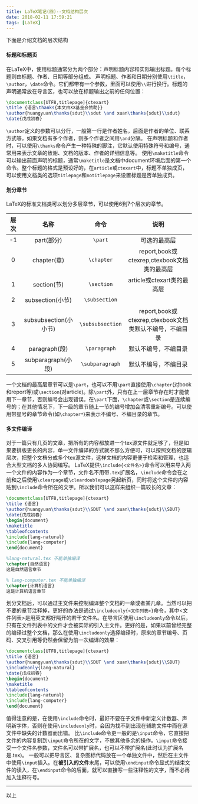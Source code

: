 ```yaml
---
title: LaTeX笔记(四)--文档结构层次
date: 2018-02-11 17:59:21
tags: [LaTeX]
---
```

下面是介绍文档的层次结构
<!-- more -->
#### 标题和标题页
在LaTeX中，使用标题通常分为两个部分：声明标题内容和实际输出标题。每个标题则由标题、作者、日期等部分组成。
声明标题、作者和日期分别使用`\title`，`\author`，`\date`命令。它们都带有一个参数，里面可以使用`\\`进行换行。标题的声明通常放在导言区，也可以放在标题输出之前的任何位置：
``` tex
\documentclass[UTF8,titlepage]{ctexart}
\title {语言\thanks{本文由XX基金会赞助}}
\author{huangyuan\thanks{sdut}\\sdut \and xuan\thanks{sdut}\\sdut}
\date{戊戌初春}
```
`\author`定义的参数可以分行，一般第一行是作者姓名，后面是作者的单位、联系方式等，如果文档有多个作者，则多个作者之间用`\and`分隔。
在声明标题和作者时，可以使用`\thanks`命令产生一种特殊的脚注，它默认使用特殊符号和编号，通常用来表示文章的致谢、文档的版本、作者的详细信息等。
使用`\maketitle`命令可以输出前面声明的标题，通常`\maketitle`是文档中document环境后面的第一个命令。整个标题的格式是预设好的，在`article`或`ctexart`中，标题不单独成页，可以使用文档类的选项`titlepage`和`notitlepage`来设置标题是否单独成页。
#### 划分章节
LaTeX的标准文档类可以划分多层章节，可以使用6到7个层次的章节。

|层次|名称|命令|说明|
|:---:|:---:|:---:|:---:|
|-1|part(部分)|`\part`|可选的最高层|
|0|chapter(章)|`\chapter`|report,book或ctexrep,ctexbook文档类的最高层|
|1|section(节)|`\section`|article或ctexart类的最高层|
|2|subsection(小节)|`\subsection`||
|3|subsubsection(小小节)|`\subsubsection`|report,book或ctexrep,ctexbook文档类默认不编号，不编目录|
|4|paragraph(段)|`\paragraph`|默认不编号，不编目录|
|5|subparagraph(小段)|`\subparagraph`|默认不编号，不编目录|
一个文档的最高层章节可以是`\part`，也可以不用`\part`直接使用`\chapter`(对book和report等)或`\section`(对article)。除`\part`外，只有在上一层章节存在时才能使用下一章节，否则编号会出现错误。在`\part`下面，`\chapter`或`\section`是连续编号的；在其他情况下，下一级的章节随上一节的编号增加会清零重新编号。可以使用带星号的章节命令(如`\chapter*`)来表示不编号、不编目录的章节。
#### 多文件编译
对于一篇只有几页的文章，把所有的内容都放进一个tex源文件就足够了，但是如果要排版更长的内容，单一文件编译的方式就不那么方便可，可以按照文档的逻辑层次，把整个文档分成多个tex源文件，这样文档的内容更便于检索和管理，也适合大型文档的多人协同编写。
LaTeX提供`\include{<文件名>}`命令可以用来导入两一个文件的内容作为一个章节，文件名不用带`.tex`扩展名，`\include`命令会在之前和之后使用`\clearpage`或`\cleardoublepage`另起新页，同时将这个文件的内容贴到`\include`命令所在的文字。所以我们可以这样来组织一篇较长的文章：
``` tex
\documentclass[UTF8,titlepage]{ctexart}
\title {语言}
\author{huangyuan\thanks{sdut}\\SDUT \and xuan\thanks{sdut}\\SDUT}
\date{戊戌初春}
\begin{document}
\maketitle
\tableofcontents
\include{lang-natural}
\include{lang-computer}
\end{document}
```

``` tex
%lang-natural.tex 不能单独编译
\chapter{自然语言}
这是自然语言章节
```

``` tex
% lang-computer.tex 不能单独编译
\chapter{计算机语言}
这是计算机语言章节
```
划分文档后，可以通过主文件来控制编译整个文档的一章或者某几章。当然可以把不要的章节注释掉，更好的办法是通过`\includeonly{<文件列表>}`命令，其中<文件列表>是用英文都好隔开的若干文件名。在导言区使用`\includeonly`命令以后，只有在文件列表中的文件才会被实际的引入主文件。更好的是，如果以前曾经完整的编译过整个文档，那么在使用`\includeonly`选择编译时，原来的章节编号、页码、交叉引用等仍然会保留为前一次编译的效果：
``` tex
\documentclass[UTF8,titlepage]{ctexart}
\title {语言}
\author{huangyuan\thanks{sdut}\\SDUT \and xuan\thanks{sdut}\\SDUT}
\includeonly{lang-natural}
\date{戊戌初春}
\begin{document}
\maketitle
\tableofcontents
\include{lang-natural}
\include{lang-computer}
\end{document}
```
值得注意的是，在使用`\include`命令时，最好不要在子文件中新定义计数器、声明新字体，否则在使用`\includeonly`时，会因为找不到出现在辅助文件中而在源文件中缺失的计数器而出错。
比`\include`命令更一般的是`\input`命令，它直接把文件的内容复制到`\input`命令所在的文字，不做其他多余的操作。`\input`命令接受一个文件名参数，文件名可以带扩展名，也可以不带扩展名(此时认为扩展名是.tex)。
一般可以把导言区、复杂图标代码放在一个单独文件中，然后在主文件中使用`\input`插入。在**被引入的文件**末尾，可以使用`\endinput`命令显式的结束文件的读入，在`\endinput`命令的后面，就可以直接写一些注释性的文字，而不必再加入注释符号。

----
以上